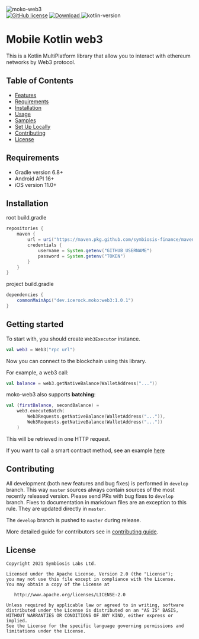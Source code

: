 ![moko-web3](https://user-images.githubusercontent.com/5010169/128702515-fc3928c7-d391-4234-9caa-15ab265cd7c1.png)  
[![GitHub license](https://img.shields.io/badge/license-Apache%20License%202.0-blue.svg?style=flat)](http://www.apache.org/licenses/LICENSE-2.0) [![Download](https://img.shields.io/maven-central/v/dev.icerock.moko/web3) ](https://repo1.maven.org/maven2/dev/icerock/moko/web3/) ![kotlin-version](https://kotlin-version.aws.icerock.dev/kotlin-version?group=dev.icerock.moko&name=web3)

# Mobile Kotlin web3
This is a Kotlin MultiPlatform library that allow you to interact with ethereum networks by Web3 protocol.

## Table of Contents
- [Features](#features)
- [Requirements](#requirements)
- [Installation](#installation)
- [Usage](#usage)
- [Samples](#samples)
- [Set Up Locally](#set-up-locally)
- [Contributing](#contributing)
- [License](#license)

## Requirements
- Gradle version 6.8+
- Android API 16+
- iOS version 11.0+

## Installation
root build.gradle  
```groovy
repositories {
    maven {
        url = uri("https://maven.pkg.github.com/symbiosis-finance/maven")
        credentials {
            username = System.getenv("GITHUB_USERNAME")
            password = System.getenv("TOKEN")
        }
    }
}
```

project build.gradle
```groovy
dependencies {
    commonMainApi("dev.icerock.moko:web3:1.0.1")
}
```

## Getting started

To start with, you should create `Web3Executor` instance.

```kotlin
val web3 = Web3("rpc url")
```

Now you can connect to the blockchain using this library. 

For example, a web3 call:

```kotlin
val balance = web3.getNativeBalance(WalletAddress("..."))
```

moko-web3 also supports **batching**:

```kotlin
val (firstBalance, secondBalance) = 
    web3.executeBatch(
        Web3Requests.getNativeBalance(WalletAddress("...")),
        Web3Requests.getNativeBalance(WalletAddress("..."))
    )
```

This will be retrieved in one HTTP request.

If you want to call a smart contract method, see an example [here](web3/src/commonMain/kotlin/dev.icerock.moko.web3/contract/param/README.md)

## Contributing
All development (both new features and bug fixes) is performed in `develop` branch. This way `master` sources always contain sources of the most recently released version. Please send PRs with bug fixes to `develop` branch. Fixes to documentation in markdown files are an exception to this rule. They are updated directly in `master`.

The `develop` branch is pushed to `master` during release.

More detailed guide for contributors see in [contributing guide](CONTRIBUTING.md).

## License
        
    Copyright 2021 Symbiosis Labs Ltd.
    
    Licensed under the Apache License, Version 2.0 (the "License");
    you may not use this file except in compliance with the License.
    You may obtain a copy of the License at
    
       http://www.apache.org/licenses/LICENSE-2.0
    
    Unless required by applicable law or agreed to in writing, software
    distributed under the License is distributed on an "AS IS" BASIS,
    WITHOUT WARRANTIES OR CONDITIONS OF ANY KIND, either express or implied.
    See the License for the specific language governing permissions and
    limitations under the License.
